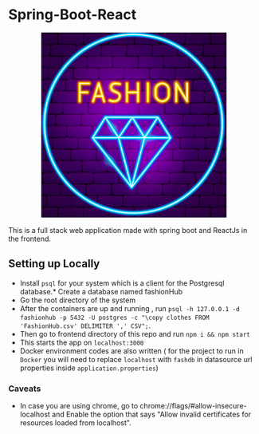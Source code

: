 # Spring-Boot-React


<p align="center">
  <img  src="https://github.com/image0of0pie/FashionHub/blob/main/logo.png">
</p>

This is a full stack web application made with spring boot and ReactJs in the frontend. 
## Setting up Locally
* Install `psql` for your system which is a client for the Postgresql database.* Create a database named fashionHub
* Go the root directory of the system
* After the containers are up and running , run `psql -h 127.0.0.1 -d fashionhub -p 5432 -U postgres -c "\copy clothes FROM 'FashionHub.csv' DELIMITER ',' CSV";`.
* Then go to frontend directory of this repo and run `npm i && npm start`
* This starts the app on `localhost:3000`
* Docker environment codes are also written ( for the project to run in `Docker` you will need to replace `localhost` with `fashdb` in datasource url properties inside `application.properties`) 

### Caveats

* In case you are using chrome, go to chrome://flags/#allow-insecure-localhost and Enable the option that says "Allow invalid certificates for resources loaded from localhost".

